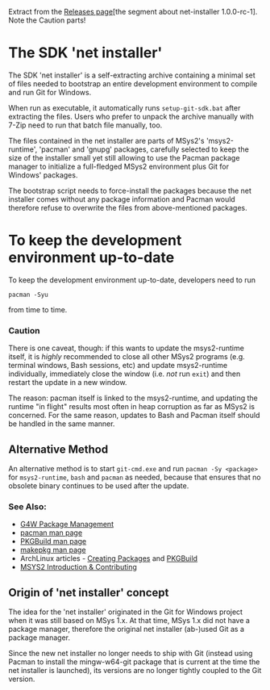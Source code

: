 Extract from the [Releases page](https://github.com/git-for-windows/build-extra/releases)[the segment about net-installer 1.0.0-rc-1]. Note the Caution parts! 

# The SDK 'net installer'

The SDK 'net installer' is a self-extracting archive containing a minimal
set of files needed to bootstrap an entire development environment to
compile and run Git for Windows.

When run as executable, it automatically runs `setup-git-sdk.bat` after
extracting the files. Users who prefer to unpack the archive manually
with 7-Zip need to run that batch file manually, too.

The files contained in the net installer are parts of MSys2's
'msys2-runtime', 'pacman' and 'gnupg' packages, carefully selected to
keep the size of the installer small yet still allowing to use the
Pacman package manager to initialize a full-fledged MSys2 environment
plus Git for Windows' packages.

The bootstrap script needs to force-install the packages because the net
installer comes without any package information and Pacman would
therefore refuse to overwrite the files from above-mentioned packages.

# To keep the development environment up-to-date

To keep the development environment up-to-date, developers need to run

	pacman -Syu

from time to time.

### Caution

There is one caveat, though: if this wants to update the msys2-runtime
itself, it is *highly* recommended to close all other MSys2 programs
(e.g. terminal windows, Bash sessions, etc) and update msys2-runtime
individually, immediately close the window (i.e. *not* run `exit`) and
then restart the update in a new window.

The reason: pacman itself is linked to the msys2-runtime, and updating
the runtime "in flight" results most often in heap corruption as far as
MSys2 is concerned. For the same reason, updates to Bash and Pacman
itself should be handled  in the same manner.

## Alternative Method

An alternative method is to start `git-cmd.exe` and run `pacman -Sy
<package>` for `msys2-runtime`, `bash` and `pacman` as needed, because
that ensures that no obsolete binary continues to be used after the
update.

### See Also:

* [G4W Package Management](https://github.com/git-for-windows/git/wiki/Package-management)
* [pacman man page](https://www.archlinux.org/pacman/pacman.8.html)
* [PKGBuild man page](https://www.archlinux.org/pacman/PKGBUILD.5.html)
* [makepkg man page](https://www.archlinux.org/pacman/makepkg.8.html)
* ArchLinux articles - [Creating Packages](https://wiki.archlinux.org/index.php/Creating_packages) and [PKGBuild](https://wiki.archlinux.org/index.php/PKGBUILD)
* [MSYS2 Introduction & Contributing](http://sourceforge.net/p/msys2/wiki/Contributing%20to%20MSYS2/)

## Origin of 'net installer' concept

The idea for the 'net installer' originated in the Git for Windows
project when it was still based on MSys 1.x. At that time, MSys 1.x did
not have a package manager, therefore the original net installer
(ab-)used Git as a package manager.

Since the new net installer no longer needs to ship with Git (instead
using Pacman to install the mingw-w64-git package that is current at the
time the net installer is launched), its versions are no longer tightly
coupled to the Git version.